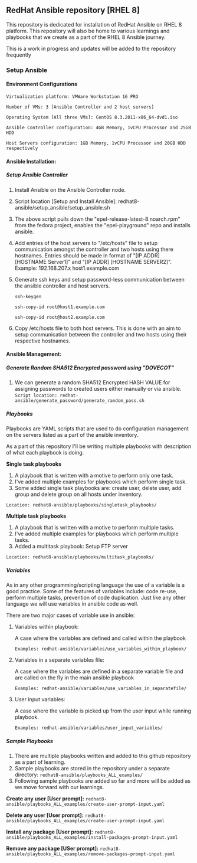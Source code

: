 ## RedHat Ansible repository [RHEL 8]

This repository is dedicated for installation of RedHat Ansible on RHEL 8 platform. This repository will also be home to various learnings and playbooks that we create as a part of the RHEL 8 Ansible journey.

This is a work in progress and updates will be added to the repository frequently
### Setup Ansible

#### Environment Configurations

`Virtualization platform: VMWare Workstation 16 PRO`

`Number of VMs: 3 [Ansible Controller and 2 host servers]`

`Operating System [All three VMs]: CentOS 8.3.2011-x86_64-dvd1.iso`

`Ansible Controller configuration: 4GB Memory, 1vCPU Processor and 25GB HDD`

`Host Servers configuration: 1GB Memory, 1vCPU Processor and 20GB HDD respectively`

#### **Ansible Installation:**
##### Setup Ansible Controller
1. Install Ansible on the Ansible Controller node.
2. Script location [Setup and Install Ansible]: redhat8-ansible/setup_ansible/setup_ansible.sh
3. The above script pulls down the "epel-release-latest-8.noarch.rpm" from the fedora project, enables the "epel-playground" repo and installs ansible. 
4. Add entries of the host servers to "/etc/hosts" file to setup communication amongst the controller and two hosts using there hostnames. Entries should be made in format of "[IP ADDR] [HOSTNAME Server1]" and "[IP ADDR] [HOSTNAME SERVER2]". Example: 192.168.207.x host1.example.com
5. Generate ssh keys and setup password-less communication between the ansible controller and host servers.

    `ssh-keygen`
    
    `ssh-copy-id root@host1.example.com`
    
    `ssh-copy-id root@host2.example.com`
6. Copy /etc/hosts file to both host servers. This is done with an aim to setup communication between the controller and two hosts using their respective hostnames.

#### **Ansible Management:**
##### Generate Random SHA512 Encrypted password using "DOVECOT"
1. We can generate a random SHA512 Encrypted HASH VALUE for assigning passwords to created users either manually or via ansible.
`Script location: redhat-ansible/generate_password/generate_random_pass.sh`
  
##### Playbooks
Playbooks are YAML scripts that are used to do configuration management on the servers listed as a part of the ansible inventory.

As a part of this repository I'll be writing multiple playbooks with description of what each playbook is doing.
 
**Single task playbooks** 

1. A playbook that is written with a motive to perform only one task.    
2. I've added multiple examples for playbooks which perform single task.
3. Some added single task playbooks are: create user, delete user, add group and delete group on all hosts under inventory.

`Location: redhat8-ansible/playbooks/singletask_playbooks/`

**Multiple task playbooks**
1. A playbook that is written with a motive to perform multiple tasks.    
2. I've added multiple examples for playbooks which perform multiple tasks.
3. Added a multitask playbook: Setup FTP server

`Location: redhat8-ansible/playbooks/multitask_playbooks/`

##### Variables
As in any other programming/scripting language the use of a variable is a good practice. Some of the features of variables include: code re-use, perform multiple tasks, prevention of code duplication.
Just like any other language we will use variables in ansible code as well.

There are two major cases of variable use in ansible:

1. Variables within playbook:

   A case where the variables are defined and called within the playbook
   
   `Examples: redhat-ansible/variables/use_variables_within_playbook/`
   
2. Variables in a separate variables file:

    A case where the variables are defined in a separate variable file and are called on the fly in the main ansible playbook
    
    `Examples: redhat-ansible/variables/use_variables_in_separatefile/`
    
3. User input variables:

   A case where the variable is picked up from the user input while running playbook.
   
   `Examples: redhat-ansible/variables/user_input_variables/`

##### Sample Playbooks

1. There are multiple playbooks written and added to this github repository as a part of learning.
2. Sample playbooks are stored in the repository under a separate directory: `redhat8-ansible/playbooks_ALL_examples/`
3. Following sample playbooks are added so far and more will be added as we move forward with our learnings.

**Create any user [User prompt]:** `redhat8-ansible/playbooks_ALL_examples/create-user-prompt-input.yaml`
 
**Delete any user [User prompt]:** `redhat8-ansible/playbooks_ALL_examples/create-user-prompt-input.yaml`

**Install any package [User prompt]:** `redhat8-ansible/playbooks_ALL_examples/install-packages-prompt-input.yaml`

**Remove any package [USer prompt]:** `redhat8-ansible/playbooks_ALL_examples/remove-packages-prompt-input.yaml`
 